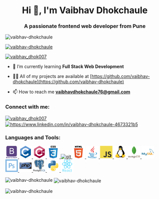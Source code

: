 <h1 align="center">Hi 👋, I'm Vaibhav Dhokchaule</h1>
<h3 align="center">A passionate frontend web developer from Pune</h3>

<p align="left"> <img src="https://komarev.com/ghpvc/?username=vaibhav-dhokchaule&label=Profile%20views&color=0e75b6&style=flat" alt="vaibhav-dhokchaule" /> </p>

<p align="left"> <a href="https://github.com/ryo-ma/github-profile-trophy"><img src="https://github-profile-trophy.vercel.app/?username=vaibhav-dhokchaule" alt="vaibhav-dhokchaule" /></a> </p>

<p align="left"> <a href="https://twitter.com/vaibhav_dhok007" target="blank"><img src="https://img.shields.io/twitter/follow/vaibhav_dhok007?logo=twitter&style=for-the-badge" alt="vaibhav_dhok007" /></a> </p>

- 🌱 I’m currently learning **Full Stack Web Development**

- 👨‍💻 All of my projects are available at [https://github.com/vaibhav-dhokchaule](https://github.com/vaibhav-dhokchaule)

- 📫 How to reach me **vaibhavdhokchaule76@gmail.com**

<h3 align="left">Connect with me:</h3>
<p align="left">
<a href="https://twitter.com/vaibhav_dhok007" target="blank"><img align="center" src="https://raw.githubusercontent.com/rahuldkjain/github-profile-readme-generator/master/src/images/icons/Social/twitter.svg" alt="vaibhav_dhok007" height="30" width="40" /></a>
<a href="https://linkedin.com/in/https://www.linkedin.com/in/vaibhav-dhokchaule-4673321b5" target="blank"><img align="center" src="https://raw.githubusercontent.com/rahuldkjain/github-profile-readme-generator/master/src/images/icons/Social/linked-in-alt.svg" alt="https://www.linkedin.com/in/vaibhav-dhokchaule-4673321b5" height="30" width="40" /></a>
</p>

<h3 align="left">Languages and Tools:</h3>
<p align="left"> <a href="https://getbootstrap.com" target="_blank"> <img src="https://raw.githubusercontent.com/devicons/devicon/master/icons/bootstrap/bootstrap-plain-wordmark.svg" alt="bootstrap" width="40" height="40"/> </a> <a href="https://www.cprogramming.com/" target="_blank"> <img src="https://raw.githubusercontent.com/devicons/devicon/master/icons/c/c-original.svg" alt="c" width="40" height="40"/> </a> <a href="https://www.w3schools.com/cpp/" target="_blank"> <img src="https://raw.githubusercontent.com/devicons/devicon/master/icons/cplusplus/cplusplus-original.svg" alt="cplusplus" width="40" height="40"/> </a> <a href="https://www.w3schools.com/css/" target="_blank"> <img src="https://raw.githubusercontent.com/devicons/devicon/master/icons/css3/css3-original-wordmark.svg" alt="css3" width="40" height="40"/> </a> <a href="https://git-scm.com/" target="_blank"> <img src="https://www.vectorlogo.zone/logos/git-scm/git-scm-icon.svg" alt="git" width="40" height="40"/> </a> <a href="https://www.w3.org/html/" target="_blank"> <img src="https://raw.githubusercontent.com/devicons/devicon/master/icons/html5/html5-original-wordmark.svg" alt="html5" width="40" height="40"/> </a> <a href="https://www.java.com" target="_blank"> <img src="https://raw.githubusercontent.com/devicons/devicon/master/icons/java/java-original.svg" alt="java" width="40" height="40"/> </a> <a href="https://developer.mozilla.org/en-US/docs/Web/JavaScript" target="_blank"> <img src="https://raw.githubusercontent.com/devicons/devicon/master/icons/javascript/javascript-original.svg" alt="javascript" width="40" height="40"/> </a> <a href="https://www.linux.org/" target="_blank"> <img src="https://raw.githubusercontent.com/devicons/devicon/master/icons/linux/linux-original.svg" alt="linux" width="40" height="40"/> </a> <a href="https://www.mongodb.com/" target="_blank"> <img src="https://raw.githubusercontent.com/devicons/devicon/master/icons/mongodb/mongodb-original-wordmark.svg" alt="mongodb" width="40" height="40"/> </a> <a href="https://www.mysql.com/" target="_blank"> <img src="https://raw.githubusercontent.com/devicons/devicon/master/icons/mysql/mysql-original-wordmark.svg" alt="mysql" width="40" height="40"/> </a> <a href="https://www.photoshop.com/en" target="_blank"> <img src="https://raw.githubusercontent.com/devicons/devicon/master/icons/photoshop/photoshop-line.svg" alt="photoshop" width="40" height="40"/> </a> <a href="https://www.php.net" target="_blank"> <img src="https://raw.githubusercontent.com/devicons/devicon/master/icons/php/php-original.svg" alt="php" width="40" height="40"/> </a> <a href="https://www.postgresql.org" target="_blank"> <img src="https://raw.githubusercontent.com/devicons/devicon/master/icons/postgresql/postgresql-original-wordmark.svg" alt="postgresql" width="40" height="40"/> </a> <a href="https://www.python.org" target="_blank"> <img src="https://raw.githubusercontent.com/devicons/devicon/master/icons/python/python-original.svg" alt="python" width="40" height="40"/> </a> <a href="https://reactjs.org/" target="_blank"> <img src="https://raw.githubusercontent.com/devicons/devicon/master/icons/react/react-original-wordmark.svg" alt="react" width="40" height="40"/> </a> </p>

<p><img align="left" src="https://github-readme-stats.vercel.app/api/top-langs?username=vaibhav-dhokchaule&show_icons=true&locale=en&layout=compact" alt="vaibhav-dhokchaule" /></p>

<p>&nbsp;<img align="center" src="https://github-readme-stats.vercel.app/api?username=vaibhav-dhokchaule&show_icons=true&locale=en" alt="vaibhav-dhokchaule" /></p>

<p><img align="center" src="https://github-readme-streak-stats.herokuapp.com/?user=vaibhav-dhokchaule&" alt="vaibhav-dhokchaule" /></p>

